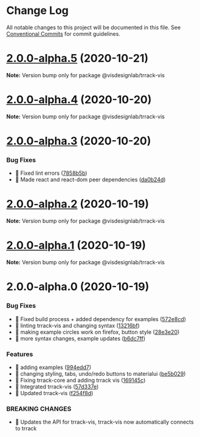 # Change Log

All notable changes to this project will be documented in this file.
See [Conventional Commits](https://conventionalcommits.org) for commit guidelines.

# [2.0.0-alpha.5](https://github.com/visdesignlab/trrack-vis/compare/@visdesignlab/trrack-vis@2.0.0-alpha.4...@visdesignlab/trrack-vis@2.0.0-alpha.5) (2020-10-21)

**Note:** Version bump only for package @visdesignlab/trrack-vis





# [2.0.0-alpha.4](https://github.com/visdesignlab/trrack-vis/compare/@visdesignlab/trrack-vis@2.0.0-alpha.3...@visdesignlab/trrack-vis@2.0.0-alpha.4) (2020-10-20)

**Note:** Version bump only for package @visdesignlab/trrack-vis





# [2.0.0-alpha.3](https://github.com/visdesignlab/trrack-vis/compare/@visdesignlab/trrack-vis@2.0.0-alpha.2...@visdesignlab/trrack-vis@2.0.0-alpha.3) (2020-10-20)


### Bug Fixes

* 🐛 Fixed lint errors ([7858b5b](https://github.com/visdesignlab/trrack-vis/commit/7858b5b9ec9754391ff68741056cf6992fe37e07))
* 🐛 Made react and react-dom peer dependencies ([da0b24d](https://github.com/visdesignlab/trrack-vis/commit/da0b24d3d953a8f31ae4ac97644409c5b00129ca))





# [2.0.0-alpha.2](https://github.com/visdesignlab/trrack-vis/compare/@visdesignlab/trrack-vis@2.0.0-alpha.1...@visdesignlab/trrack-vis@2.0.0-alpha.2) (2020-10-19)

**Note:** Version bump only for package @visdesignlab/trrack-vis





# [2.0.0-alpha.1](https://github.com/visdesignlab/trrack-vis/compare/@visdesignlab/trrack-vis@2.0.0-alpha.0...@visdesignlab/trrack-vis@2.0.0-alpha.1) (2020-10-19)

**Note:** Version bump only for package @visdesignlab/trrack-vis





# 2.0.0-alpha.0 (2020-10-19)


### Bug Fixes

* 🐛 Fixed build process + added dependency for examples ([572e8cd](https://github.com/visdesignlab/trrack-vis/commit/572e8cd8675003030ac942036201868383569835))
* 🐛 linting trrack-vis and changing syntax ([13216bf](https://github.com/visdesignlab/trrack-vis/commit/13216bf8e707ecb74431510efa940d895f292f66))
* 🐛 making example circles work on firefox, button style ([28e3e20](https://github.com/visdesignlab/trrack-vis/commit/28e3e20063e40a3fc45ea1bbbeffab41f72ea4e3))
* 🐛 more syntax changes, example updates ([b6dc7ff](https://github.com/visdesignlab/trrack-vis/commit/b6dc7ff5d7d7f8fcc669d46837e4c37210d7e32a))


### Features

* 🎸 adding examples ([994edd7](https://github.com/visdesignlab/trrack-vis/commit/994edd76ec1be5d7aef9b3d17e097868817a702f))
* 🎸 changing styling, tabs, undo/redo buttons to materialui ([be5b029](https://github.com/visdesignlab/trrack-vis/commit/be5b0293e7b68708fe1cfc94f9b356a9ee064291))
* 🎸 Fixing trrack-core and adding trrack vis ([169145c](https://github.com/visdesignlab/trrack-vis/commit/169145cb4f7d3a880c61d5f073115d7d898a62a8))
* 🎸 Integrated trrack-vis ([57d337e](https://github.com/visdesignlab/trrack-vis/commit/57d337e60eb9b7d4059e23bf9e827c8e872c6a04))
* 🎸 Updated trrack-vis ([f254f8d](https://github.com/visdesignlab/trrack-vis/commit/f254f8d996095b9e0dc2c1e6c26a59d185d30aee))


### BREAKING CHANGES

* 🧨 Updates the API for trrack-vis, trrack-vis now automatically connects to
trrack
